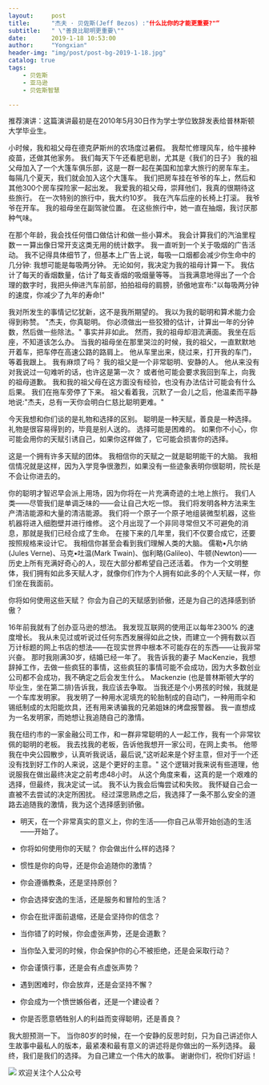 ```yaml
---
layout:     post
title:      "杰夫 · 贝佐斯(Jeff Bezos) :"什么比你的才能更重要?"“
subtitle:   " \"善良比聪明更重要\""
date:       2019-1-18 10:53:00
author:     "Yongxian"
header-img: "img/post/post-bg-2019-1-18.jpg"
catalog: true
tags:
    - 贝佐斯
    - 亚马逊
    - 贝佐斯智慧

---
```


推荐演讲：这篇演讲最初是在2010年5月30日作为学士学位致辞发表给普林斯顿大学毕业生。



小时候，我和祖父母在德克萨斯州的农场度过暑假。 我帮忙修理风车，给牛接种疫苗，还做其他家务。 我们每天下午还看肥皂剧，尤其是《我们的日子》 我的祖父母加入了一个大篷车俱乐部，这是一群一起在美国和加拿大旅行的房车车主。 每隔几个夏天，我们就会加入这个大篷车。 我们把房车挂在爷爷的车上，然后和其他300个房车探险家一起出发。 我爱我的祖父母，崇拜他们，我真的很期待这些旅行。 在一次特别的旅行中，我大约10岁。 我在汽车后座的长椅上打滚。 我爷爷在开车。 我的祖母坐在副驾驶位置。 在这些旅行中，她一直在抽烟，我讨厌那种气味。



在那个年龄，我会找任何借口做估计和做一些小算术。 我会计算我们的汽油里程数ーー算出像日常开支这类无用的统计数字。 我一直听到一个关于吸烟的广告活动。 我不记得具体细节了，但基本上广告上说，每吸一口烟都会减少你生命中的几分钟: 我想可能是每吸两分钟。 无论如何，我决定为我的祖母计算一下。 我估计了每天的香烟数量，估计了每支香烟的吸烟量等等。 当我满意地得出了一个合理的数字时，我把头伸进汽车前部，拍拍祖母的肩膀，骄傲地宣布:"以每吸两分钟的速度，你减少了九年的寿命!"



我对所发生的事情记忆犹新，这不是我所期望的。 我以为我的聪明和算术能力会得到称赞。 "杰夫，你真聪明。 你必须做出一些狡猾的估计，计算出一年的分钟数，然后做一些除法。" 事实并非如此。 然而，我的祖母却泪流满面。 我坐在后座，不知道该怎么办。 当我的祖母坐在那里哭泣的时候，我的祖父，一直默默地开着车，把车停在高速公路的路肩上。 他从车里出来，绕过来，打开我的车门，等着我跟上。 我有麻烦了吗？ 我的祖父是一个非常聪明、安静的人。 他从来没有对我说过一句难听的话，也许这是第一次？ 或者他可能会要求我回到车上，向我的祖母道歉。 我和我的祖父母在这方面没有经验，也没有办法估计可能会有什么后果。 我们在拖车旁停了下来。 祖父看着我，沉默了一会儿之后，他温柔而平静地说:"杰夫，总有一天你会明白仁慈比聪明更难。"



今天我想和你们谈的是礼物和选择的区别。 聪明是一种天赋，善良是一种选择。 礼物是很容易得到的，毕竟是别人送的。 选择可能是困难的。 如果你不小心，你可能会用你的天赋引诱自己，如果你这样做了，它可能会损害你的选择。



这是一个拥有许多天赋的团体。 我相信你的天赋之一就是聪明能干的大脑。 我相信情况就是这样，因为入学竞争很激烈，如果没有一些迹象表明你很聪明，院长是不会让你进去的。



你的聪明才智迟早会派上用场，因为你将在一片充满奇迹的土地上旅行。 我们人类——尽管我们是单调乏味的——会让自己大吃一惊。 我们将发明各种方法来生产清洁能源和大量的清洁能源。 我们将一个原子一个原子地组装微型机器，这些机器将进入细胞壁并进行维修。 这个月出现了一个非同寻常但又不可避免的消息，那就是我们已经合成了生命。 在接下来的几年里，我们不仅要合成它，还要按照规格来设计它。 我相信你甚至会看到我们理解人类的大脑。 儒勒•凡尔纳(Jules Verne)、马克•吐温(Mark Twain)、伽利略(Galileo)、牛顿(Newton)——历史上所有充满好奇心的人，现在大部分都希望自己还活着。 作为一个文明整体，我们拥有如此多天赋人才，就像你们作为个人拥有如此多的个人天赋一样，你们坐在我面前。



你将如何使用这些天赋？ 你会为自己的天赋感到骄傲，还是为自己的选择感到骄傲？



16年前我就有了创办亚马逊的想法。 我发现互联网的使用正以每年2300% 的速度增长。 我从未见过或听说过任何东西发展得如此之快，而建立一个拥有数以百万计标题的网上书店的想法——在现实世界中根本不可能存在的东西——让我非常兴奋。 那时我刚满30岁，结婚已经一年了。 我告诉我的妻子 MacKenzie，我想辞掉工作，去做一些疯狂的事情，这些疯狂的事情可能不会成功，因为大多数创业公司都不会成功，我不确定之后会发生什么。 Mackenzie (也是普林斯顿大学的毕业生，坐在第二排)告诉我，我应该去争取。 当我还是个小男孩的时候，我就是一个车库发明家。 我发明了一种用水泥填充的轮胎制成的自动门，一种用雨伞和锡纸制成的太阳能炊具，还有用来诱骗我的兄弟姐妹的烤盘报警器。 我一直想成为一名发明家，而她想让我追随自己的激情。



我在纽约市的一家金融公司工作，和一群非常聪明的人一起工作，我有一个非常钦佩的聪明的老板。 我去找我的老板，告诉他我想开一家公司，在网上卖书。 他带我在中央公园散步，认真听我说话，最后说,"这听起来是个好主意，但对于一个还没有找到好工作的人来说，这是个更好的主意。" 这个逻辑对我来说有些道理，他说服我在做出最终决定之前考虑48小时。 从这个角度来看，这真的是一个艰难的选择，但最终，我决定试一试。 我不认为我会后悔尝试和失败。 我怀疑自己会一直被不去尝试的决定所困扰。 经过深思熟虑之后，我选择了一条不那么安全的道路去追随我的激情，我为这个选择感到骄傲。



- 明天，在一个非常真实的意义上，你的生活——你自己从零开始创造的生活——开始了。



- 你将如何使用你的天赋？ 你会做出什么样的选择？



- 惯性是你的向导，还是你会追随你的激情？



- 你会遵循教条，还是坚持原创？



- 你会选择安逸的生活，还是服务和冒险的生活？



- 你会在批评面前退缩，还是会坚持你的信念？



- 当你错了的时候，你会虚张声势，还是会道歉？



- 当你坠入爱河的时候，你会保护你的心不被拒绝，还是会采取行动？



- 你会谨慎行事，还是会有点虚张声势？



- 遇到困难时，你会放弃，还是会坚持不懈？



- 你会成为一个愤世嫉俗者，还是一个建设者？



- 你是否愿意牺牲别人的利益而变得聪明，还是善良？

我大胆预测一下。 当你80岁的时候，在一个安静的反思时刻，只为自己讲述你人生故事中最私人的版本，最紧凑和最有意义的讲述将是你做出的一系列选择。 最终，我们是我们的选择。 为自己建立一个伟大的故事。 谢谢你们，祝你们好运！



![](https://ws2.sinaimg.cn/large/006y8mN6ly1g776ekltnej30760760t7.jpg)
欢迎关注个人公众号